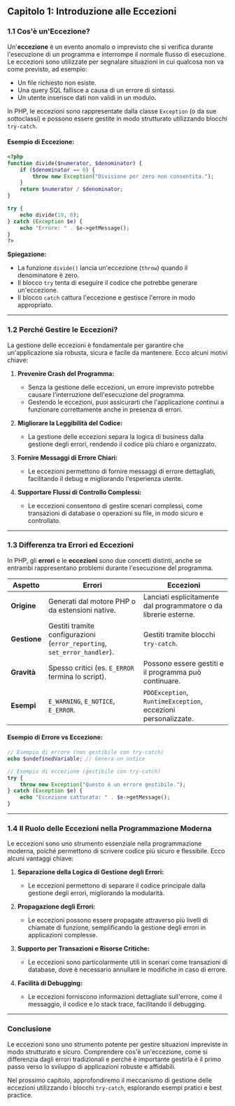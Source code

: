 ## **Capitolo 1: Introduzione alle Eccezioni**

### **1.1 Cos'è un'Eccezione?**

Un'**eccezione** è un evento anomalo o imprevisto che si verifica durante l'esecuzione di un programma e interrompe il normale flusso di esecuzione. Le eccezioni sono utilizzate per segnalare situazioni in cui qualcosa non va come previsto, ad esempio:

- Un file richiesto non esiste.
- Una query SQL fallisce a causa di un errore di sintassi.
- Un utente inserisce dati non validi in un modulo.

In PHP, le eccezioni sono rappresentate dalla classe `Exception` (o da sue sottoclassi) e possono essere gestite in modo strutturato utilizzando blocchi `try-catch`.

#### **Esempio di Eccezione:**
```php
<?php
function divide($numerator, $denominator) {
    if ($denominator == 0) {
        throw new Exception("Divisione per zero non consentita.");
    }
    return $numerator / $denominator;
}

try {
    echo divide(10, 0);
} catch (Exception $e) {
    echo "Errore: " . $e->getMessage();
}
?>
```

**Spiegazione:**
- La funzione `divide()` lancia un'eccezione (`throw`) quando il denominatore è zero.
- Il blocco `try` tenta di eseguire il codice che potrebbe generare un'eccezione.
- Il blocco `catch` cattura l'eccezione e gestisce l'errore in modo appropriato.

---

### **1.2 Perché Gestire le Eccezioni?**

La gestione delle eccezioni è fondamentale per garantire che un'applicazione sia robusta, sicura e facile da mantenere. Ecco alcuni motivi chiave:

1. **Prevenire Crash del Programma:**
   - Senza la gestione delle eccezioni, un errore imprevisto potrebbe causare l'interruzione dell'esecuzione del programma.
   - Gestendo le eccezioni, puoi assicurarti che l'applicazione continui a funzionare correttamente anche in presenza di errori.

2. **Migliorare la Leggibilità del Codice:**
   - La gestione delle eccezioni separa la logica di business dalla gestione degli errori, rendendo il codice più chiaro e organizzato.

3. **Fornire Messaggi di Errore Chiari:**
   - Le eccezioni permettono di fornire messaggi di errore dettagliati, facilitando il debug e migliorando l'esperienza utente.

4. **Supportare Flussi di Controllo Complessi:**
   - Le eccezioni consentono di gestire scenari complessi, come transazioni di database o operazioni su file, in modo sicuro e controllato.

---

### **1.3 Differenza tra Errori ed Eccezioni**

In PHP, gli **errori** e le **eccezioni** sono due concetti distinti, anche se entrambi rappresentano problemi durante l'esecuzione del programma.

| **Aspetto**               | **Errori**                                                                 | **Eccezioni**                                                             |
|---------------------------|-----------------------------------------------------------------------------|---------------------------------------------------------------------------|
| **Origine**               | Generati dal motore PHP o da estensioni native.                            | Lanciati esplicitamente dal programmatore o da librerie esterne.          |
| **Gestione**              | Gestiti tramite configurazioni (`error_reporting`, `set_error_handler`).   | Gestiti tramite blocchi `try-catch`.                                      |
| **Gravità**               | Spesso critici (es. `E_ERROR` termina lo script).                          | Possono essere gestiti e il programma può continuare.                     |
| **Esempi**                | `E_WARNING`, `E_NOTICE`, `E_ERROR`.                                        | `PDOException`, `RuntimeException`, eccezioni personalizzate.            |

#### **Esempio di Errore vs Eccezione:**
```php
// Esempio di errore (non gestibile con try-catch)
echo $undefinedVariable; // Genera un notice

// Esempio di eccezione (gestibile con try-catch)
try {
    throw new Exception("Questo è un errore gestibile.");
} catch (Exception $e) {
    echo "Eccezione catturata: " . $e->getMessage();
}
```

---

### **1.4 Il Ruolo delle Eccezioni nella Programmazione Moderna**

Le eccezioni sono uno strumento essenziale nella programmazione moderna, poiché permettono di scrivere codice più sicuro e flessibile. Ecco alcuni vantaggi chiave:

1. **Separazione della Logica di Gestione degli Errori:**
   - Le eccezioni permettono di separare il codice principale dalla gestione degli errori, migliorando la modularità.

2. **Propagazione degli Errori:**
   - Le eccezioni possono essere propagate attraverso più livelli di chiamate di funzione, semplificando la gestione degli errori in applicazioni complesse.

3. **Supporto per Transazioni e Risorse Critiche:**
   - Le eccezioni sono particolarmente utili in scenari come transazioni di database, dove è necessario annullare le modifiche in caso di errore.

4. **Facilità di Debugging:**
   - Le eccezioni forniscono informazioni dettagliate sull'errore, come il messaggio, il codice e lo stack trace, facilitando il debugging.

---

### **Conclusione**

Le eccezioni sono uno strumento potente per gestire situazioni impreviste in modo strutturato e sicuro. Comprendere cos'è un'eccezione, come si differenzia dagli errori tradizionali e perché è importante gestirla è il primo passo verso lo sviluppo di applicazioni robuste e affidabili.

Nel prossimo capitolo, approfondiremo il meccanismo di gestione delle eccezioni utilizzando i blocchi `try-catch`, esplorando esempi pratici e best practice.